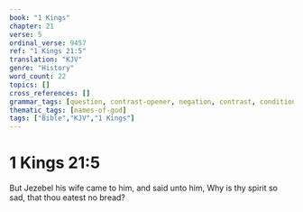 ```yaml
---
book: "1 Kings"
chapter: 21
verse: 5
ordinal_verse: 9457
ref: "1 Kings 21:5"
translation: "KJV"
genre: "History"
word_count: 22
topics: []
cross_references: []
grammar_tags: [question, contrast-opener, negation, contrast, conditional]
thematic_tags: [names-of-god]
tags: ["Bible","KJV","1 Kings"]
---
```


# 1 Kings 21:5

But Jezebel his wife came to him, and said unto him, Why is thy spirit so sad, that thou eatest no bread?
